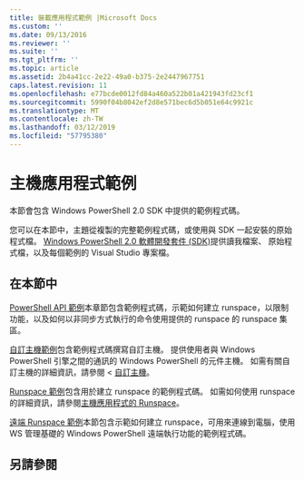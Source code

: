 ```yaml
---
title: 裝載應用程式範例 |Microsoft Docs
ms.custom: ''
ms.date: 09/13/2016
ms.reviewer: ''
ms.suite: ''
ms.tgt_pltfrm: ''
ms.topic: article
ms.assetid: 2b4a41cc-2e22-49a0-b375-2e2447967751
caps.latest.revision: 11
ms.openlocfilehash: e77bcde0012fd84a460a522b01a421943fd23cf1
ms.sourcegitcommit: 5990f04b8042ef2d8e571bec6d5b051e64c9921c
ms.translationtype: MT
ms.contentlocale: zh-TW
ms.lasthandoff: 03/12/2019
ms.locfileid: "57795380"
---
```

# <a name="host-application-samples"></a>主機應用程式範例

本節會包含 Windows PowerShell 2.0 SDK 中提供的範例程式碼。

 您可以在本節中，主題從複製的完整範例程式碼，或使用與 SDK 一起安裝的原始程式檔。 [Windows PowerShell 2.0 軟體開發套件 (SDK)](https://www.microsoft.com/en-us/download/details.aspx?id=2560)提供讀我檔案、 原始程式檔，以及每個範例的 Visual Studio 專案檔。

## <a name="in-this-section"></a>在本節中

 [PowerShell API 範例](./windows-powershell-api-samples.md)本章節包含範例程式碼，示範如何建立 runspace，以限制功能，以及如何以非同步方式執行的命令使用提供的 runspace 的 runspace 集區。

 [自訂主機範例](./custom-host-samples.md)包含範例程式碼撰寫自訂主機。 提供使用者與 Windows PowerShell 引擎之間的通訊的 Windows PowerShell 的元件主機。 如需有關自訂主機的詳細資訊，請參閱 <<c0> [ 自訂主機](https://msdn.microsoft.com/en-us/library/ee706563(v=vs.85).aspx)。

 [Runspace 範例](./runspace-samples.md)包含用於建立 runspace 的範例程式碼。 如需如何使用 runspace 的詳細資訊，請參閱[主機應用程式的 Runspace](https://msdn.microsoft.com/en-us/library/ee706563(v=vs.85).aspx)。

 [遠端 Runspace 範例](./remote-runspace-samples.md)本節包含示範如何建立 runspace，可用來連線到電腦，使用 WS 管理基礎的 Windows PowerShell 遠端執行功能的範例程式碼。

## <a name="see-also"></a>另請參閱
